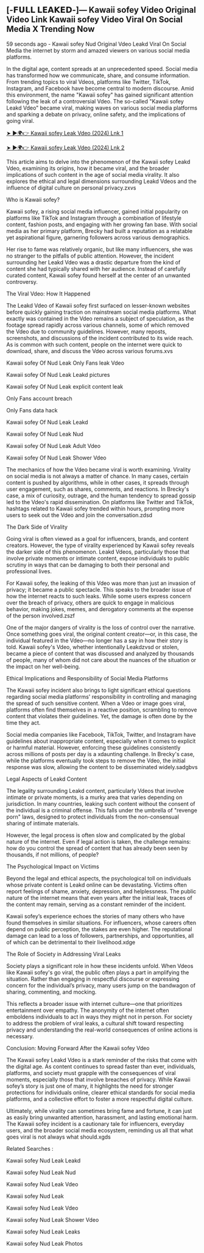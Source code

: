 ## [-𝗙𝗨𝗟𝗟 𝗟𝗘𝗔𝗞𝗘𝗗-]— Kawaii sofey Video Original Video Link Kawaii sofey Video Viral On Social Media X Trending Now

59 seconds ago - Kawaii sofey Nud Original Vdeo Leakd Viral On Social Media the internet by storm and amazed viewers on various social media platforms.

In the digital age, content spreads at an unprecedented speed. Social media has transformed how we communicate, share, and consume information. From trending topics to viral Vdeos, platforms like Twitter, TikTok, Instagram, and Facebook have become central to modern discourse. Amid this environment, the name "Kawaii sofey" has gained significant attention following the leak of a controversial Vdeo. The so-called "Kawaii sofey Leakd Vdeo" became viral, making waves on various social media platforms and sparking a debate on privacy, online safety, and the implications of going viral.

[➤ ►🌍👉 Kawaii sofey Leak Vdeo (2024) Lnk 1](https://shortx.today/lek-vdo)<br>

[➤ ►🌍👉 Kawaii sofey Leak Vdeo (2024) Lnk 2](https://shortx.today/lek-vdo)<br>

This article aims to delve into the phenomenon of the Kawaii sofey Leakd Vdeo, examining its origins, how it became viral, and the broader implications of such content in the age of social media virality. It also explores the ethical and legal dimensions surrounding Leakd Vdeos and the influence of digital culture on personal privacy.zxvs

Who is Kawaii sofey?

Kawaii sofey, a rising social media influencer, gained initial popularity on platforms like TikTok and Instagram through a combination of lifestyle content, fashion posts, and engaging with her growing fan base. With social media as her primary platform, Brecky had built a reputation as a relatable yet aspirational figure, garnering followers across various demographics.

Her rise to fame was relatively organic, but like many influencers, she was no stranger to the pitfalls of public attention. However, the incident surrounding her Leakd Vdeo was a drastic departure from the kind of content she had typically shared with her audience. Instead of carefully curated content, Kawaii sofey found herself at the center of an unwanted controversy.

The Viral Vdeo: How It Happened

The Leakd Vdeo of Kawaii sofey first surfaced on lesser-known websites before quickly gaining traction on mainstream social media platforms. What exactly was contained in the Vdeo remains a subject of speculation, as the footage spread rapidly across various channels, some of which removed the Vdeo due to community guidelines. However, many reposts, screenshots, and discussions of the incident contributed to its wide reach. As is common with such content, people on the internet were quick to download, share, and discuss the Vdeo across various forums.xvs

Kawaii sofey Of Nud Leak Only Fans leak Vdeo

Kawaii sofey Of Nud Leak Leakd pictures

Kawaii sofey Of Nud Leak explicit content leak

Only Fans account breach

Only Fans data hack

Kawaii sofey Of Nud Leak Leakd

Kawaii sofey Of Nud Leak Nud

Kawaii sofey Of Nud Leak Adult Vdeo

Kawaii sofey Of Nud Leak Shower Vdeo

The mechanics of how the Vdeo became viral is worth examining. Virality on social media is not always a matter of chance. In many cases, certain content is pushed by algorithms, while in other cases, it spreads through user engagement, such as shares, comments, and reactions. In Brecky's case, a mix of curiosity, outrage, and the human tendency to spread gossip led to the Vdeo's rapid dissemination. On platforms like Twitter and TikTok, hashtags related to Kawaii sofey trended within hours, prompting more users to seek out the Vdeo and join the conversation.zdsd

The Dark Side of Virality

Going viral is often viewed as a goal for influencers, brands, and content creators. However, the type of virality experienced by Kawaii sofey reveals the darker side of this phenomenon. Leakd Vdeos, particularly those that involve private moments or intimate content, expose individuals to public scrutiny in ways that can be damaging to both their personal and professional lives.

For Kawaii sofey, the leaking of this Vdeo was more than just an invasion of privacy; it became a public spectacle. This speaks to the broader issue of how the internet reacts to such leaks. While some users express concern over the breach of privacy, others are quick to engage in malicious behavior, making jokes, memes, and derogatory comments at the expense of the person involved.zszf

One of the major dangers of virality is the loss of control over the narrative. Once something goes viral, the original content creator—or, in this case, the individual featured in the Vdeo—no longer has a say in how their story is told. Kawaii sofey's Vdeo, whether intentionally Leakdzvsd or stolen, became a piece of content that was discussed and analyzed by thousands of people, many of whom did not care about the nuances of the situation or the impact on her well-being.

Ethical Implications and Responsibility of Social Media Platforms

The Kawaii sofey incident also brings to light significant ethical questions regarding social media platforms' responsibility in controlling and managing the spread of such sensitive content. When a Vdeo or image goes viral, platforms often find themselves in a reactive position, scrambling to remove content that violates their guidelines. Yet, the damage is often done by the time they act.

Social media companies like Facebook, TikTok, Twitter, and Instagram have guidelines about inappropriate content, especially when it comes to explicit or harmful material. However, enforcing these guidelines consistently across millions of posts per day is a xdaunting challenge. In Brecky's case, while the platforms eventually took steps to remove the Vdeo, the initial response was slow, allowing the content to be disseminated widely.sadgbvs

Legal Aspects of Leakd Content

The legality surrounding Leakd content, particularly Vdeos that involve intimate or private moments, is a murky area that varies depending on jurisdiction. In many countries, leaking such content without the consent of the individual is a criminal offense. This falls under the umbrella of "revenge porn" laws, designed to protect individuals from the non-consensual sharing of intimate materials.

However, the legal process is often slow and complicated by the global nature of the internet. Even if legal action is taken, the challenge remains: how do you control the spread of content that has already been seen by thousands, if not millions, of people?

The Psychological Impact on Victims

Beyond the legal and ethical aspects, the psychological toll on individuals whose private content is Leakd online can be devastating. Victims often report feelings of shame, anxiety, depression, and helplessness. The public nature of the internet means that even years after the initial leak, traces of the content may remain, serving as a constant reminder of the incident.

Kawaii sofey’s experience echoes the stories of many others who have found themselves in similar situations. For influencers, whose careers often depend on public perception, the stakes are even higher. The reputational damage can lead to a loss of followers, partnerships, and opportunities, all of which can be detrimental to their livelihood.xdge

The Role of Society in Addressing Viral Leaks

Society plays a significant role in how these incidents unfold. When Vdeos like Kawaii sofey's go viral, the public often plays a part in amplifying the situation. Rather than engaging in respectful discourse or expressing concern for the individual’s privacy, many users jump on the bandwagon of sharing, commenting, and mocking.

This reflects a broader issue with internet culture—one that prioritizes entertainment over empathy. The anonymity of the internet often emboldens individuals to act in ways they might not in person. For society to address the problem of viral leaks, a cultural shift toward respecting privacy and understanding the real-world consequences of online actions is necessary.

Conclusion: Moving Forward After the Kawaii sofey Vdeo

The Kawaii sofey Leakd Vdeo is a stark reminder of the risks that come with the digital age. As content continues to spread faster than ever, individuals, platforms, and society must grapple with the consequences of viral moments, especially those that involve breaches of privacy. While Kawaii sofey’s story is just one of many, it highlights the need for stronger protections for individuals online, clearer ethical standards for social media platforms, and a collective effort to foster a more respectful digital culture.

Ultimately, while virality can sometimes bring fame and fortune, it can just as easily bring unwanted attention, harassment, and lasting emotional harm. The Kawaii sofey incident is a cautionary tale for influencers, everyday users, and the broader social media ecosystem, reminding us all that what goes viral is not always what should.xgds

Related Searches :

Kawaii sofey Nud Leak Leakd

Kawaii sofey Nud Leak Nud

Kawaii sofey Nud Leak Vdeo

Kawaii sofey Nud Leak

Kawaii sofey Nud Leak Vdeo

Kawaii sofey Nud Leak Shower Vdeo

Kawaii sofey Nud Leak Leaks

Kawaii sofey Nud Leak Photos
